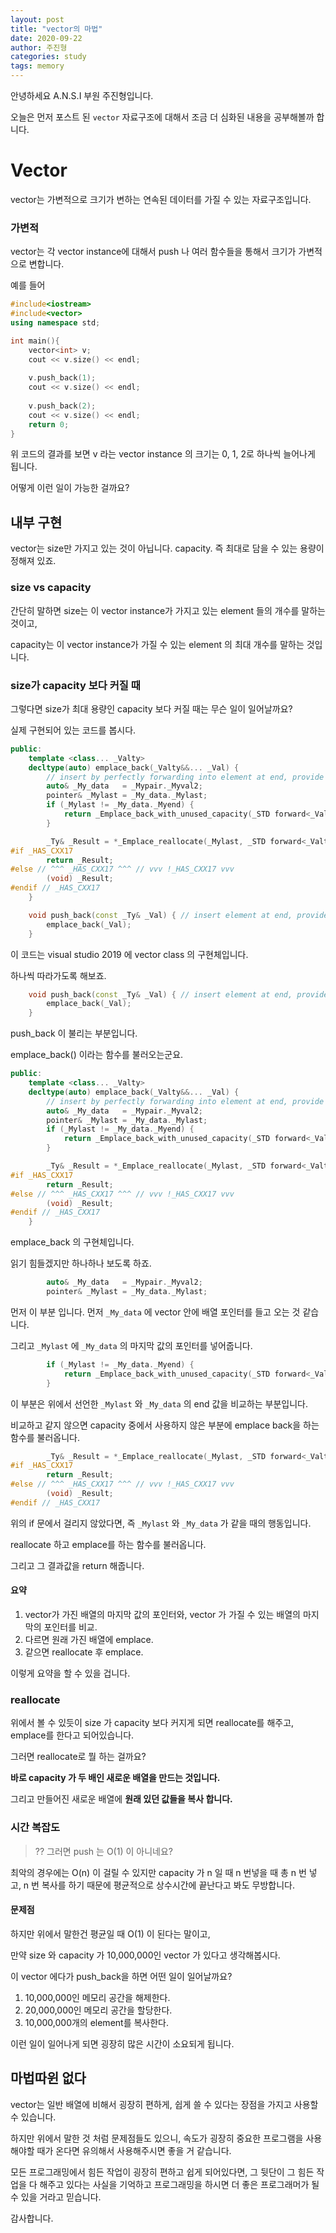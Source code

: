 ```yaml
---
layout: post
title: "vector의 마법"
date: 2020-09-22
author: 주진형
categories: study
tags: memory
---
```


안녕하세요 A.N.S.I 부원 주진형입니다.

오늘은 먼저 포스트 된 ```vector``` 자료구조에 대해서 조금 더 심화된 내용을 공부해볼까 합니다.

<!--more-->

# Vector

vector는 가변적으로 크기가 변하는 연속된 데이터를 가질 수 있는 자료구조입니다.



### 가변적

vector는 각 vector instance에 대해서 push 나 여러 함수들을 통해서 크기가 가변적으로 변합니다.

예를 들어

```c++
#include<iostream>
#include<vector>
using namespace std;

int main(){
   	vector<int> v;
    cout << v.size() << endl;
    
    v.push_back(1);
    cout << v.size() << endl;
    
    v.push_back(2);
    cout << v.size() << endl;
    return 0;
}
```

위 코드의 결과를 보면 v 라는 vector instance 의 크기는 0, 1, 2로 하나씩 늘어나게 됩니다.



어떻게 이런 일이 가능한 걸까요?



## 내부 구현

vector는 size만 가지고 있는 것이 아닙니다. capacity. 즉 최대로 담을 수 있는 용량이 정해져 있죠.



### size vs capacity

간단히 말하면 size는 이 vector instance가 가지고 있는 element 들의 개수를 말하는 것이고,

capacity는 이 vector instance가 가질 수 있는 element 의 최대 개수를 말하는 것입니다.



### size가 capacity 보다 커질 때

그렇다면 size가 최대 용량인 capacity 보다 커질 때는 무슨 일이 일어날까요?

실제 구현되어 있는 코드를 봅시다.

```c++
public:
    template <class... _Valty>
    decltype(auto) emplace_back(_Valty&&... _Val) {
        // insert by perfectly forwarding into element at end, provide strong guarantee
        auto& _My_data   = _Mypair._Myval2;
        pointer& _Mylast = _My_data._Mylast;
        if (_Mylast != _My_data._Myend) {
            return _Emplace_back_with_unused_capacity(_STD forward<_Valty>(_Val)...);
        }

        _Ty& _Result = *_Emplace_reallocate(_Mylast, _STD forward<_Valty>(_Val)...);
#if _HAS_CXX17
        return _Result;
#else // ^^^ _HAS_CXX17 ^^^ // vvv !_HAS_CXX17 vvv
        (void) _Result;
#endif // _HAS_CXX17
    }

    void push_back(const _Ty& _Val) { // insert element at end, provide strong guarantee
        emplace_back(_Val);
    }
```

이 코드는 visual studio 2019 에 vector class 의 구현체입니다.



하나씩 따라가도록 해보죠.

```c++
    void push_back(const _Ty& _Val) { // insert element at end, provide strong guarantee
        emplace_back(_Val);
    }
```

push_back 이 불리는 부분입니다.



emplace_back() 이라는 함수를 불러오는군요.

```c++
public:
    template <class... _Valty>
    decltype(auto) emplace_back(_Valty&&... _Val) {
        // insert by perfectly forwarding into element at end, provide strong guarantee
        auto& _My_data   = _Mypair._Myval2;
        pointer& _Mylast = _My_data._Mylast;
        if (_Mylast != _My_data._Myend) {
            return _Emplace_back_with_unused_capacity(_STD forward<_Valty>(_Val)...);
        }

        _Ty& _Result = *_Emplace_reallocate(_Mylast, _STD forward<_Valty>(_Val)...);
#if _HAS_CXX17
        return _Result;
#else // ^^^ _HAS_CXX17 ^^^ // vvv !_HAS_CXX17 vvv
        (void) _Result;
#endif // _HAS_CXX17
    }
```

emplace_back 의 구현체입니다.

읽기 힘들겠지만 하나하나 보도록 하죠.



```c++
        auto& _My_data   = _Mypair._Myval2;
        pointer& _Mylast = _My_data._Mylast;
```

먼저 이 부분 입니다. 먼저 ```_My_data``` 에 vector 안에 배열 포인터를 들고 오는 것 같습니다.

그리고 ```_Mylast``` 에 ```_My_data``` 의 마지막 값의 포인터를 넣어줍니다.



```c++
        if (_Mylast != _My_data._Myend) {
            return _Emplace_back_with_unused_capacity(_STD forward<_Valty>(_Val)...);
        }
```

이 부분은 위에서 선언한 ```_Mylast``` 와 ```_My_data``` 의 end 값을 비교하는 부분입니다.

비교하고 같지 않으면 capacity 중에서 사용하지 않은 부분에 emplace back을 하는 함수를 불러옵니다.



```c++
        _Ty& _Result = *_Emplace_reallocate(_Mylast, _STD forward<_Valty>(_Val)...);
#if _HAS_CXX17
        return _Result;
#else // ^^^ _HAS_CXX17 ^^^ // vvv !_HAS_CXX17 vvv
        (void) _Result;
#endif // _HAS_CXX17
```

위의 if 문에서 걸리지 않았다면, 즉 ```_Mylast``` 와 ```_My_data``` 가 같을 때의 행동입니다.

reallocate 하고 emplace를 하는 함수를 불러옵니다.

그리고 그 결과값을 return 해줍니다.



#### 요약

1. vector가 가진 배열의 마지막 값의 포인터와, vector 가 가질 수 있는 배열의 마지막의 포인터를 비교.
2. 다르면 원래 가진 배열에 emplace.
3. 같으면 reallocate 후 emplace.



이렇게 요약을 할 수 있을 겁니다.



### reallocate

위에서 볼 수 있듯이 size 가 capacity 보다 커지게 되면 reallocate를 해주고, emplace를 한다고 되어있습니다.

그러면 reallocate로 뭘 하는 걸까요?



**바로 capacity 가 두 배인 새로운 배열을 만드는 것입니다.**



그리고 만들어진 새로운 배열에 **원래 있던 값들을 복사 합니다.**



### 시간 복잡도

> ?? 그러면 push 는 O(1) 이 아니네요?

최악의 경우에는 O(n) 이 걸릴 수 있지만 capacity 가 n 일 때 n 번넣을 때 총 n 번 넣고, n 번 복사를 하기 때문에 평균적으로 상수시간에 끝난다고 봐도 무방합니다.



#### 문제점

하지만 위에서 말한건 평균일 때 O(1) 이 된다는 말이고,

만약 size 와 capacity 가 10,000,000인 vector 가 있다고 생각해봅시다.

이 vector 에다가 push_back을 하면 어떤 일이 일어날까요?

1. 10,000,000인 메모리 공간을 해제한다.
2. 20,000,000인 메모리 공간을 할당한다.
3. 10,000,000개의 element를 복사한다.

이런 일이 일어나게 되면 굉장히 많은 시간이 소요되게 됩니다.



## 마법따윈 없다

vector는 일반 배열에 비해서 굉장히 편하게, 쉽게 쓸 수 있다는 장점을 가지고 사용할 수 있습니다.

하지만 위에서 말한 것 처럼 문제점들도 있으니, 속도가 굉장히 중요한 프로그램을 사용해야할 때가 온다면 유의해서 사용해주시면 좋을 거 같습니다.

모든 프로그래밍에서 힘든 작업이 굉장히 편하고 쉽게 되어있다면, 그 뒷단이 그 힘든 작업을 다 해주고 있다는 사실을 기억하고 프로그래밍을 하시면 더 좋은 프로그래머가 될 수 있을 거라고 믿습니다.



감사합니다.